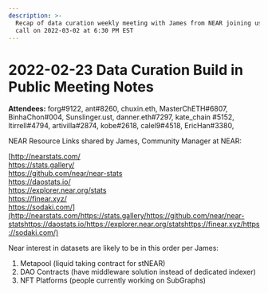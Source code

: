 ```yaml
---
description: >-
  Recap of data curation weekly meeting with James from NEAR joining us. Next
  call on 2022-03-02 at 6:30 PM EST
---
```


# 2022-02-23 Data Curation Build in Public Meeting Notes



**Attendees:**  forg#9122, ant#8260, chuxin.eth, MasterChETH#6807, BinhaChon#004, Sunslinger.ust, danner.eth#7297,  kate\_chain #5152, ltirrell#4794, artivilla#2874, kobe#2618, calel9#4518, EricHan#3380,&#x20;

NEAR Resource Links shared by James, Community Manager at NEAR:

[http://nearstats.com/\
https://stats.gallery/\
https://github.com/near/near-stats\
https://daostats.io/\
https://explorer.near.org/stats\
https://finear.xyz/\
https://sodaki.com/](http://nearstats.com/https://stats.gallery/https://github.com/near/near-statshttps://daostats.io/https://explorer.near.org/statshttps://finear.xyz/https://sodaki.com/)

Near interest in datasets are likely to be in this order per James:&#x20;

1. Metapool (liquid taking contract for stNEAR)
2. DAO Contracts (have middleware solution instead of dedicated indexer)
3. NFT Platforms (people currently working on SubGraphs)[   \
   ](http://nearstats.com/https://stats.gallery/https://github.com/near/near-statshttps://daostats.io/https://explorer.near.org/statshttps://finear.xyz/https://sodaki.com/)
